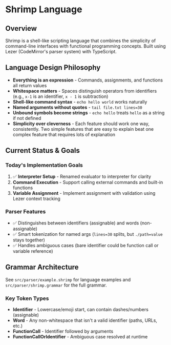 # Shrimp Language

## Overview

Shrimp is a shell-like scripting language that combines the simplicity of command-line interfaces with functional programming concepts. Built using Lezer (CodeMirror's parser system) with TypeScript.

## Language Design Philosophy

- **Everything is an expression** - Commands, assignments, and functions all return values
- **Whitespace matters** - Spaces distinguish operators from identifiers (e.g., `x-1` is an identifier, `x - 1` is subtraction)
- **Shell-like command syntax** - `echo hello world` works naturally
- **Named arguments without quotes** - `tail file.txt lines=30`
- **Unbound symbols become strings** - `echo hello` treats `hello` as a string if not defined
- **Simplicity over cleverness** - Each feature should work one way, consistently. Two simple features that are easy to explain beat one complex feature that requires lots of explanation

## Current Status & Goals

### Today's Implementation Goals
1. ✅ **Interpreter Setup** - Renamed evaluator to interpreter for clarity
2. **Command Execution** - Support calling external commands and built-in functions
3. **Variable Assignment** - Implement assignment with validation using Lezer context tracking

### Parser Features
- ✅ Distinguishes between identifiers (assignable) and words (non-assignable)
- ✅ Smart tokenization for named args (`lines=30` splits, but `./path=value` stays together)
- ✅ Handles ambiguous cases (bare identifier could be function call or variable reference)

## Grammar Architecture

See `src/parser/example.shrimp` for language examples and `src/parser/shrimp.grammar` for the full grammar.

### Key Token Types
- **Identifier** - Lowercase/emoji start, can contain dashes/numbers (assignable)
- **Word** - Any non-whitespace that isn't a valid identifier (paths, URLs, etc.)
- **FunctionCall** - Identifier followed by arguments
- **FunctionCallOrIdentifier** - Ambiguous case resolved at runtime
